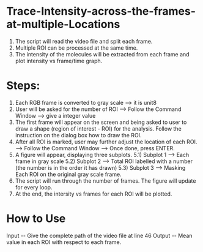 # Trace-Intensity-across-the-frames-at-multiple-Locations
1) The script will read the video file and split each frame. 
2) Multiple ROI can be processed at the same time.
3) The intensity of the molecules will be extracted from each frame and plot intensity vs frame/time graph.


# Steps:
1) Each RGB frame is converted to gray scale --> it is unit8
2) User will be asked for the number of ROI --> Follow the Command Window --> give a integer value
3) The first frame will appear on the screen and being asked to user to draw a shape (region of interest - ROI) for the analysis.
    Follow the instruction on the dialog box how to draw the ROI.
4) After all ROI is marked, user may further adjust the location of each ROI. --> Follow the Command Window --> Once done, press ENTER.
5) A figure will appear, displaying three subplots.
    5.1) Subplot 1 --> Each frame in gray scale
    5.2) Subplot 2 --> Total ROI labelled with a number (the number is in the order it has drawn)
    5.3) Subplot 3 --> Masking Each ROI on the original gray scale frame.
6) The script will run through the number of frames. The figure will update for every loop.
7) At the end, the intersity vs frames for each ROI will be plotted.


# How to Use
Input
   -- Give the complete path of the video file at line 46
Output 
   -- Mean value in each ROI with respect to each frame.
